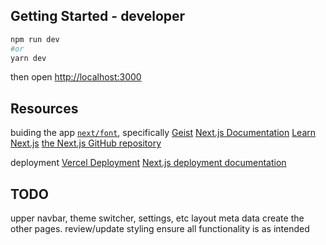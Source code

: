 ## Getting Started - developer
```bash
npm run dev
#or
yarn dev
```

then open [http://localhost:3000](http://localhost:3000)

## Resources
buiding the app
[`next/font`](https://nextjs.org/docs/app/building-your-application/optimizing/fonts), specifically [Geist](https://vercel.com/font)
[Next.js Documentation](https://nextjs.org/docs)
[Learn Next.js](https://nextjs.org/learn)
[the Next.js GitHub repository](https://github.com/vercel/next.js)

deployment
[Vercel Deployment](https://vercel.com/new?utm_medium=default-template&filter=next.js&utm_source=create-next-app&utm_campaign=create-next-app-readme)
[Next.js deployment documentation](https://nextjs.org/docs/app/building-your-application/deploying)


## TODO
upper navbar, theme switcher, settings, etc
layout meta data
create the other pages.
review/update styling
ensure all functionality is as intended
